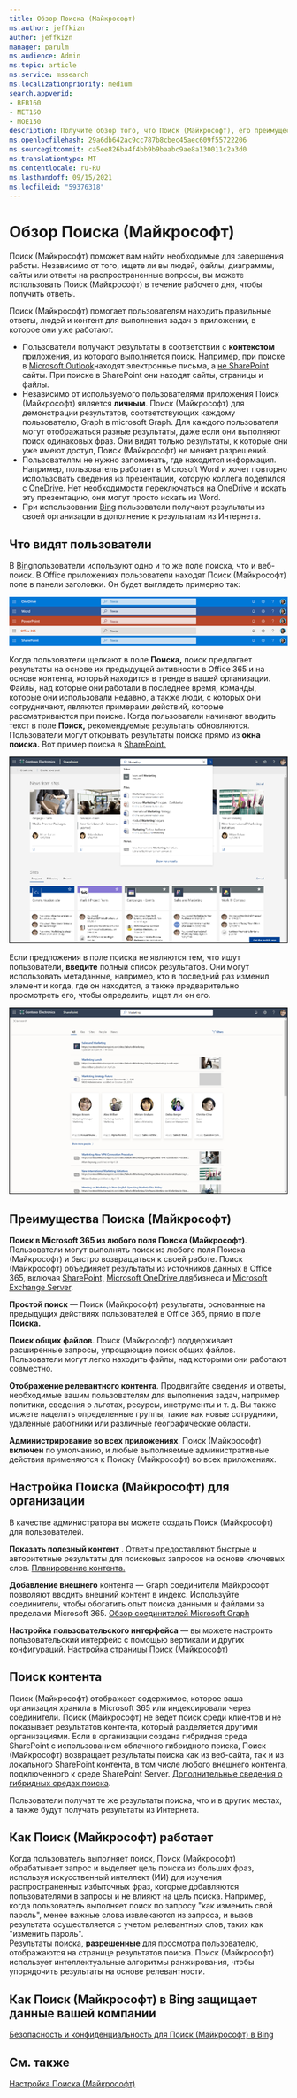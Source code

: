 ```yaml
---
title: Обзор Поиска (Майкрософт)
ms.author: jeffkizn
author: jeffkizn
manager: parulm
ms.audience: Admin
ms.topic: article
ms.service: mssearch
ms.localizationpriority: medium
search.appverid:
- BFB160
- MET150
- MOE150
description: Получите обзор того, что Поиск (Майкрософт), его преимущества и какие приложения поддерживают Поиск (Майкрософт).
ms.openlocfilehash: 29a6db642ac9cc787b8cbec45aec609f55722206
ms.sourcegitcommit: ca5ee826ba4f4bb9b9baabc9ae8a130011c2a3d0
ms.translationtype: MT
ms.contentlocale: ru-RU
ms.lasthandoff: 09/15/2021
ms.locfileid: "59376318"
---
```

# <a name="overview-of-microsoft-search"></a>Обзор Поиска (Майкрософт)

Поиск (Майкрософт) поможет вам найти необходимые для завершения работы. Независимо от того, ищете ли вы людей, файлы, диаграммы, сайты или ответы на распространенные вопросы, вы можете использовать Поиск (Майкрософт) в течение рабочего дня, чтобы получить ответы.

Поиск (Майкрософт) помогает пользователям находить правильные ответы, людей и контент для выполнения задач в приложении, в которое они уже работают.

- Пользователи получают результаты в соответствии с **контекстом** приложения, из которого выполняется поиск. Например, при поиске в [Microsoft Outlook](https://www.microsoft.com/outlook)находят электронные письма, а [не SharePoint](http://sharepoint.com/) сайты. При поиске в SharePoint они находят сайты, страницы и файлы.
- Независимо от используемого пользователями приложения Поиск (Майкрософт) является **личным**. Поиск (Майкрософт) для демонстрации результатов, соответствующих каждому пользователю, Graph в microsoft Graph. [](https://developer.microsoft.com/graph/) Для каждого пользователя могут отображаться разные результаты, даже если они выполняют поиск одинаковых фраз. Они видят только результаты, к которые они уже имеют доступ, Поиск (Майкрософт) не меняет разрешений.
- Пользователям не нужно запоминать, где находится информация. Например, пользователь работает в [](https://products.office.com/word) Microsoft Word и хочет повторно использовать сведения из презентации, которую коллега поделился с [OneDrive.](https://onedrive.live.com/about/) Нет необходимости переключаться на OneDrive и искать эту презентацию, они могут просто искать из Word.
- При использовании [Bing](https://bing.com) пользователи получают результаты из своей организации в дополнение к результатам из Интернета.

## <a name="what-users-see"></a>Что видят пользователи

В [Bing](https://bing.com)пользователи используют одно и то же поле поиска, что и веб-поиск. В Office приложениях пользователи находят Поиск (Майкрософт) поле в панели заголовки. Он будет выглядеть примерно так:

![Скриншоты окон приложений с Поиск (Майкрософт) в панели заголовки.](media/Headings_520.png)

Когда пользователи щелкают в поле **Поиска,** поиск предлагает результаты на основе их предыдущей активности в Office 365 и на основе контента, который находится в тренде в вашей организации. Файлы, над которые они работали в последнее время, команды, которые они использовали недавно, а также люди, с которых они сотрудничают, являются примерами действий, которые рассматриваются при поиске. Когда пользователи начинают вводить текст в поле **Поиск,** рекомендуемые результаты обновляются. Пользователи могут открывать результаты поиска прямо из **окна поиска.** Вот пример поиска в [SharePoint.](http://sharepoint.com/)

![Скриншоты Поиск (Майкрософт) с запросом и предложенными результатами.](media/SERP_text_520.png)

Если предложения в поле поиска не являются тем, что ищут пользователи, **введите** полный список результатов. Они могут использовать метаданные, например, кто в последний раз изменил элемент и когда, где он находится, а также предварительно просмотреть его, чтобы определить, ищет ли он его.

![Скриншоты страницы Поиск (Майкрософт) результатов.](media/search_box.png)

## <a name="benefits-of-microsoft-search"></a>Преимущества Поиска (Майкрософт)

**Поиск в Microsoft 365 из любого поля Поиска (Майкрософт)**. Пользователи могут выполнять поиск из любого поля Поиска (Майкрософт) и быстро возвращаться к своей работе. Поиск (Майкрософт) объединяет результаты из источников данных в Office 365, включая [SharePoint,](http://sharepoint.com/) [Microsoft OneDrive для](https://onedrive.live.com/about/business/)бизнеса и [Microsoft Exchange Server](https://products.office.com/exchange/microsoft-exchange-server).

**Простой поиск** — Поиск (Майкрософт) результаты, основанные на предыдущих действиях пользователей в Office 365, прямо в поле **Поиска.**

**Поиск общих файлов**. Поиск (Майкрософт) поддерживает расширенные запросы, упрощающие поиск общих файлов. Пользователи могут легко находить файлы, над которыми они работают совместно.

**Отображение релевантного контента**. Продвигайте сведения и ответы, необходимые вашим пользователям для выполнения задач, например политики, сведения о льготах, ресурсы, инструменты и т. д. Вы также можете нацелить определенные группы, такие как новые сотрудники, удаленные работники или различные географические области.

**Администрирование во всех приложениях**. Поиск (Майкрософт) **включен** по умолчанию, и любые выполняемые административные действия применяются к Поиску (Майкрософт) во всех приложениях.

## <a name="tailoring-microsoft-search-to-your-organization"></a>Настройка Поиска (Майкрософт) для организации

В качестве администратора вы можете создать Поиск (Майкрософт) для пользователей.

**Показать полезный контент** . Ответы предоставляют быстрые и авторитетные результаты для поисковых запросов на основе ключевых слов. [Планирование контента.](plan-your-content.md)

**Добавление внешнего** контента — Graph соединители Майкрософт позволяют вводить внешний контент в индекс. Используйте соединители, чтобы обогатить опыт поиска данными и файлами за пределами Microsoft 365. [Обзор соединителей Microsoft Graph](connectors-overview.md)

**Настройка пользовательского интерфейса** — вы можете настроить пользовательский интерфейс с помощью вертикали и других конфигураций. [Настройка страницы Поиск (Майкрософт)](customize-search-page.md)

## <a name="what-content-is-searched"></a>Поиск контента

Поиск (Майкрософт) отображает содержимое, которое ваша организация хранила в Microsoft 365 или индексировали через соединители. Поиск (Майкрософт) не ведет поиск среди клиентов и не показывает результатов контента, который разделяется другими организациями. Если в организации создана гибридная среда SharePoint с использованием облачного гибридного поиска, Поиск (Майкрософт) возвращает результаты поиска как из веб-сайта, так и из локального SharePoint контента, в том числе любого внешнего контента, подключенного к среде SharePoint Server. [Дополнительные сведения о гибридных средах поиска](/sharepoint/hybrid/learn-about-cloud-hybrid-search-for-sharepoint).

Пользователи получат те же результаты поиска, что и в других местах, а также будут получать результаты из Интернета.

## <a name="how-microsoft-search-works"></a>Как Поиск (Майкрософт) работает

Когда пользователь выполняет поиск, Поиск (Майкрософт) обрабатывает запрос и выделяет цель поиска из больших фраз, используя искусственный интеллект (ИИ) для изучения распространенных избыточных фраз, которые добавляются пользователями в запросы и не влияют на цель поиска. Например, когда пользователь выполняет поиск по запросу "как изменить свой пароль", менее важные слова извлекаются из запроса, и вызов результата осуществляется с учетом релевантных слов, таких как "изменить пароль".  
Результаты поиска, **разрешенные** для просмотра пользователю, отображаются на странице результатов поиска. Поиск (Майкрософт) использует интеллектуальные алгоритмы ранжирования, чтобы упорядочить результаты на основе релевантности.

## <a name="how-microsoft-search-in-bing-protects-your-company-data"></a>Как Поиск (Майкрософт) в Bing защищает данные вашей компании

[Безопасность и конфиденциальность для Поиск (Майкрософт) в Bing](security-for-search.md)

## <a name="see-also"></a>См. также

[Настройка Поиска (Майкрософт)](setup-microsoft-search.md)